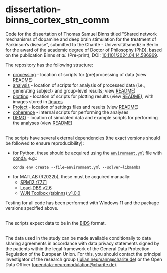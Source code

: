 # dissertation-binns_cortex_stn_comm

Code for the dissertation of Thomas Samuel Binns titled "Shared network mechanisms of dopamine and deep brain stimulation for the treatment of Parkinson’s disease", submitted to the Charité - Universitätsmedizin Berlin for the award of the academic degree of Doctor of Philosophy (PhD), based on the publication Binns *et al.* (Pre-print), DOI: [10.1101/2024.04.14.586969](https://doi.org/10.1101/2024.04.14.586969).

The repository has the following structure:
- [processing](processing) - location of scripts for (pre)processing of data (view [README](processing/README.txt))
- [analysis](analysis) - location of scripts for analysis of processed data (i.e., generating subject- and group-level results; view [README](analysis/README.txt))
- [plotting](plotting) - location of scripts for plotting results (view [README](plotting/README.txt)), with images stored in [figures](figures)
- [Project](project) - location of settings files and results (view [README](Project/README.txt))
- [coherence](coherence) - internal scripts for performing the analyses
- [DEMO](DEMO) - location of simulated data and example scripts for performing the analyses (view [README](DEMO/README.txt))

\
The scripts have several external dependencies (the exact versions should be followed to ensure reproducibility):
- for Python, these should be acquired using the [`environment.yml`](environment.yml) file with [conda](https://conda.io/projects/conda/en/latest/index.html), e.g.:
  ```
  conda env create --file=environment.yml --solver=libmamba
  ```
- for MATLAB (R2022b), these must be acquired manually:
  - [SPM12 r7771](https://www.fil.ion.ucl.ac.uk/spm/software/spm12/)
  - [Lead-DBS v2.6](https://www.lead-dbs.org/)
  - [WJN Toolbox (tsbinns) v1.0.0](https://github.com/neuromodulation/wjn_toolbox_tsbinns/tree/1.0.0)

Testing for all code has been performed with Windows 11 and the package versions specified above.

\
The scripts expect data to be in the [BIDS](https://bids.neuroimaging.io/) format.

\
The data used in the study can be made available conditionally to data sharing agreements in accordance with data privacy statements signed by the patients within the legal framework of the General Data Protection Regulation of the European Union. For this, you should contact the principal investigator of the research group ([julian.neumann@charite.de](mailto:julian.neumann@charite.de)) or the Open Data Officer ([opendata-neuromodulation@charite.de](mailto:opendata-neuromodulation@charite.de)).
